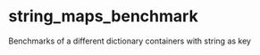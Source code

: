 string_maps_benchmark
=====================

Benchmarks of a different dictionary containers with string as key
